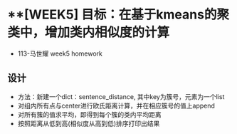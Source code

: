 <!--
 * @Author: Shiyao Ma
 * @Date: 2023-07-28 11:14:22
 * @LastEditors: Shiyao Ma
 * @LastEditTime: 2023-08-17 17:55:44
 * Copyright (c) 2023 by Shiyao Ma, All Rights Reserved. 
-->
# **[WEEK5] 目标：在基于kmeans的聚类中，增加类内相似度的计算
* 113-马世耀 week5 homework

## 设计
* 方法：新建一个dict：sentence_distance, 其中key为簇号，元素为一个list
* 对组内所有点与center进行欧氏距离计算，并在相应簇号的值上append
* 对所有簇的值求平均，即得到每个簇的类内平均距离
* 按照距离从低到高(相似度从高到低)排序打印出结果